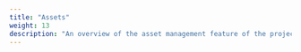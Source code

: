 ```yaml
---
title: "Assets"
weight: 13
description: "An overview of the asset management feature of the project."
---
```

